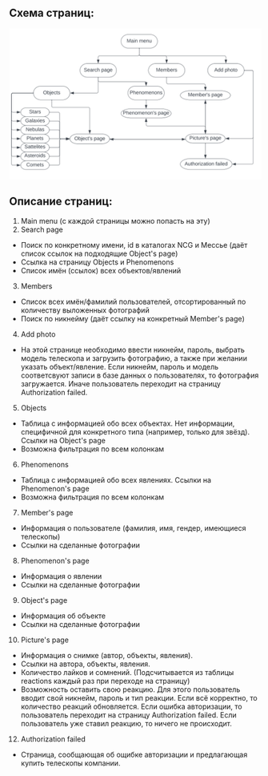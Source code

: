 ## Схема страниц:
![](https://github.com/mirachirkova/astro_catalog/raw/main/info/pages_scheme.png)
## Описание страниц:
1) Main menu (с каждой страницы можно попасть на эту)
2) Search page 
  * Поиск по конкретному имени, id в каталогах NCG и Мессье (даёт список ссылок на подходящие Object's page)
  * Ссылка на страницу Objects и Phenomenons
  * Список имён (ссылок) всех объектов/явлений
3) Members
  * Список всех имён/фамилий пользователей, отсортированный по количеству выложенных фотографий
  * Поиск по никнейму (даёт ссылку на конкретный Member's page)
4) Add photo
  * На этой странице необходимо ввести никнейм, пароль, выбрать модель телескопа и загрузить фотографию, а также при 
желании указать объект/явление. Если никнейм, пароль и модель соответсвуют записи в базе данных о пользователях, то фотография загружается.
Иначе пользователь переходит на страницу Authorization failed.
5) Objects
  * Таблица с информацией обо всех объектах. Нет информации, специфичной для конкретного типа (например, только для звёзд). Ссылки на Object's page
  * Возможна фильтрация по всем колонкам
6) Phenomenons
  * Таблица с информацией обо всех явлениях. Ссылки на Phenomenon's page
  * Возможна фильтрация по всем колонкам
7) Member's page
  * Информация о пользователе (фамилия, имя, гендер, имеющиеся телескопы)
  * Ссылки на сделанные фотографии 
8) Phenomenon's page
  * Информация о явлении
  * Ссылки на сделанные фотографии 
9) Object's page
  * Информация об объекте
  * Ссылки на сделанные фотографии
10) Picture's page
  * Информация о снимке (автор, объекты, явления).
  * Ссылки на автора, объекты, явления.
  * Количество лайков и сомнений. (Подсчитывается из таблицы reactions каждый раз при переходе на страницу)
  * Возможность оставить свою реакцию. Для этого пользователь вводит свой никнейм, пароль и тип реакции. Если всё корректно, то количество реакций обновляется. Если ошибка авторизации, то пользователь переходит на страницу Authorization failed. Если пользователь уже ставил реакцию, то ничего не происходит.
12) Authorization failed 
  * Страница, сообщающая об ощибке авторизации и предлагающая купить телескопы компании.
